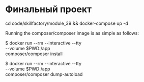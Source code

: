 # Финальный проект

cd code/skillfactory/module_39 && docker-compose up -d


Running the composer/composer image is as simple as follows:

$ docker run --rm --interactive --tty \
  --volume $PWD:/app \
  composer/composer install

$ docker run --rm --interactive --tty \
  --volume $PWD:/app \
  composer/composer dump-autoload
